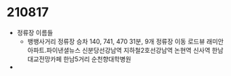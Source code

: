 # 210817

* 정류장 이름들
  * 뱅뱅사거리 정류장 승차
    140, 741, 470
    31분, 9개 정류장 이동
    로드뷰
    래미안아파트.파이낸셜뉴스
    신분당선강남역
    지하철2호선강남역
    논현역
    신사역
    한남대교전망카페
    한남5거리
    순천향대학병원
* 